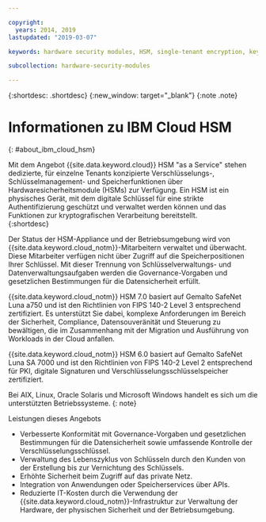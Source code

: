 ```yaml
---

copyright:
  years: 2014, 2019
lastupdated: "2019-03-07"

keywords: hardware security modules, HSM, single-tenant encryption, key management, Gemalto SafeNet Luna, FIPS certified, cryptographic, keys,

subcollection: hardware-security-modules

---
```


{:shortdesc: .shortdesc}
{:new_window: target="_blank"}
{:note .note}

# Informationen zu IBM Cloud HSM
{: #about_ibm_cloud_hsm}

Mit dem Angebot {{site.data.keyword.cloud}} HSM "as a Service" stehen dedizierte, für einzelne Tenants konzipierte Verschlüsselungs-, Schlüsselmanagement- und Speicherfunktionen über Hardwaresicherheitsmodule (HSMs) zur Verfügung. Ein HSM ist ein physisches Gerät, mit dem digitale Schlüssel für eine strikte Authentifizierung geschützt und verwaltet werden können und das Funktionen zur kryptografischen Verarbeitung bereitstellt.  
{:shortdesc}

Der Status der HSM-Appliance und der Betriebsumgebung wird von {{site.data.keyword.cloud_notm}}-Mitarbeitern verwaltet und überwacht. Diese Mitarbeiter verfügen nicht über Zugriff auf die Speicherpositionen Ihrer Schlüssel. Mit dieser Trennung von Schlüsselverwaltungs- und Datenverwaltungsaufgaben werden die Governance-Vorgaben und gesetzlichen Bestimmungen für die Datensicherheit erfüllt.

{{site.data.keyword.cloud_notm}} HSM 7.0 basiert auf Gemalto SafeNet Luna a750 und ist den Richtlinien von FIPS 140-2 Level 3 entsprechend zertifiziert. Es unterstützt Sie dabei, komplexe Anforderungen im Bereich der Sicherheit, Compliance, Datensouveränität und Steuerung zu bewältigen, die im Zusammenhang mit der Migration und Ausführung von Workloads in der Cloud anfallen.

{{site.data.keyword.cloud_notm}} HSM 6.0 basiert auf Gemalto SafeNet Luna SA 7000 und ist den Richtlinien von FIPS 140-2 Level 2 entsprechend für PKI, digitale Signaturen und Verschlüsselungsschlüsselspeicher zertifiziert.

Bei AIX, Linux, Oracle Solaris und Microsoft Windows handelt es sich um die unterstützten Betriebssysteme.
{: note}

Leistungen dieses Angebots

  * Verbesserte Konformität mit Governance-Vorgaben und gesetzlichen Bestimmungen für die Datensicherheit sowie umfassende Kontrolle der Verschlüsselungsschlüssel.
  * Verwaltung des Lebenszyklus von Schlüsseln durch den Kunden von der Erstellung bis zur Vernichtung des Schlüssels.
  * Erhöhte Sicherheit beim Zugriff auf das private Netz.
  * Integration von Anwendungen oder Speicherservices über APIs.
  * Reduzierte IT-Kosten durch die Verwendung der {{site.data.keyword.cloud_notm}}-Infrastruktur zur Verwaltung der Hardware, der physischen Sicherheit und der Betriebsumgebung.
